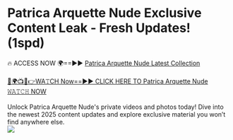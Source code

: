 # Patrica Arquette Nude Exclusive Content Leak - Fresh Updates! (1spd)

🔥 ACCESS NOW 🌍==►► <a href="https://tinyurl.com/yc657z5k" rel="nofollow">Patrica Arquette Nude Latest Collection</a>
<br><br>
[🔴🌍📺📱👉WA𝚃CH Now==►► CLICK HERE TO Patrica Arquette Nude 𝚆𝙰𝚃𝙲𝙷 NOW](https://tinyurl.com/yc657z5k)
<br><br>
Unlock Patrica Arquette Nude's private videos and photos today! Dive into the newest 2025 content updates and explore exclusive material you won’t find anywhere else.
<br>
<a href="https://tinyurl.com/yc657z5k" rel="nofollow" data-target="animated-image.originalLink"><img src="https://camo.githubusercontent.com/8a4f000d20f83aca3bf7ec5f350d767afa0574a8a352519fd8cfa583a6f93a33/68747470733a2f2f692e696d6775722e636f6d2f644a486b345a712e676966" data-canonical-src="https://i.imgur.com/dJHk4Zq.gif" style="max-width: 100%; display: inline-block;" data-target="animated-image.originalImage"></a>
<br>
